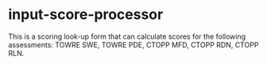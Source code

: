 # input-score-processor
This is a scoring look-up form that can calculate scores for the following assessments: TOWRE SWE, TOWRE PDE, CTOPP MFD, CTOPP RDN, CTOPP RLN.
